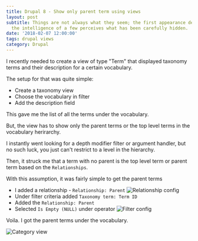 ```yaml
---
title: Drupal 8 - Show only parent term using views
layout: post
subtitle: Things are not always what they seem; the first appearance deceives many;
  the intelligence of a few perceives what has been carefully hidden.
date: '2018-02-07 12:00:00'
tags: drupal views
category: Drupal
---
```


I recently needed to create a view of type "Term" that displayed taxonomy terms and their description for a certain vocabulary.

The setup for that was quite simple:
* Create a taxonomy view
* Choose the vocabulary in filter
* Add the description field

This gave me the list of all the terms under the vocabulary.

But, the view has to show only the parent terms or the top level terms in the vocabulary herirarchy.

I instantly went looking for a depth modifier filter or argument handler, but no such luck, you just can't restrict to a level in the hierarchy.

Then, it struck me that a term with no parent is the top level term or parent term based on the `Relationships`.

With this assumption, it was fairly simple to get the parent terms
* I added a relationship - `Relationship: Parent`
![Relationship config](http://res.cloudinary.com/imalabya-media/image/upload/v1518017862/Screen_Shot_2018-02-07_at_9.07.21_PM_llhqvw.png)
* Under filter criteria added `Taxonomy term: Term ID`
* Added the `Relationship: Parent`
* Selected `Is Empty (NULL)` under operator
![Filter config](https://res.cloudinary.com/imalabya-media/image/upload/v1518017526/Screen_Shot_2018-02-07_at_8.58.06_PM_xldwmd.png)

Voila. I got the parent terms under the vocabulary.

![Category view](http://res.cloudinary.com/imalabya-media/image/upload/v1518018203/Screen_Shot_2018-02-07_at_9.12.51_PM_hw8g2h.png)